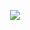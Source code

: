 <p align="center">
  <img src='https://readme-typing-svg.herokuapp.comfont=Fira+Code&size=40&pause=1000&color=F733E6&background=9600FF22&center=true&vCenter=true&width=435&lines=alfiankahfi_ai'>
</p>
